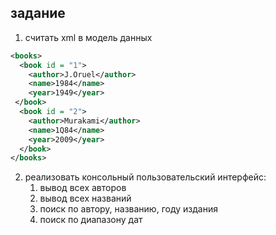 ## задание

1. считать xml в модель данных

```xml
<books>
  <book id = "1">
    <author>J.Oruel</author>
    <name>1984</name>
    <year>1949</year>
 </book>
  <book id = "2">
    <author>Murakami</author>
    <name>1Q84</name>
    <year>2009</year>
  </book>
</books>
```
2. реализовать консольный пользовательский интерфейс:
    1. вывод всех авторов
    2. вывод всех названий
    3. поиск по автору, названию, году издания
    4. поиск по диапазону дат
